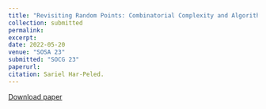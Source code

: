 ```yaml
---
title: "Revisiting Random Points: Combinatorial Complexity and Algorithms"
collection: submitted
permalink: 
excerpt: 
date: 2022-05-20
venue: "SOSA 23"
submitted: "SOCG 23"
paperurl: 
citation: Sariel Har-Peled. 
---
```


[Download paper](https://arxiv.org/abs/2208.03829)
